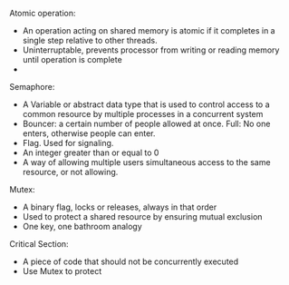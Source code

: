 Atomic operation: 
  - An operation acting on shared memory is atomic if it completes in a single step relative to other threads.
  - Uninterruptable, prevents processor from writing or reading memory until operation is complete
  - 

Semaphore:
 - A Variable or abstract data type that is used to control access to a common resource by multiple processes in a concurrent system
 - Bouncer: a certain number of people allowed at once. Full: No one enters, otherwise people can enter.
 - Flag. Used for signaling. 
 - An integer greater than or equal to 0
  - A way of allowing multiple users simultaneous access to the same resource, or not allowing.

Mutex:
  - A binary flag, locks or releases, always in that order
  - Used to protect a shared resource by ensuring mutual exclusion 
  - One key, one bathroom analogy

Critical Section:
  - A piece of code that should not be concurrently executed
  - Use Mutex to protect

